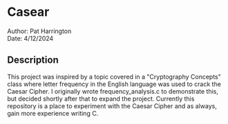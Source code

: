 # Casear
Author: Pat Harrington  
Date: 4/12/2024


## Description
This project was inspired by a topic covered in a "Cryptography Concepts" class where letter frequency in the English language was used to crack the Caesar Cipher. I originally wrote frequency_analysis.c to demonstrate this, but decided shortly after that to expand the project. Currently this repository is a place to experiment with the Caesar Cipher and as always, gain more experience writing C.
